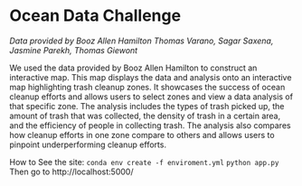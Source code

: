 # Ocean Data Challenge 
*Data provided by Booz Allen Hamilton*
*Thomas Varano, Sagar Saxena, Jasmine Parekh, Thomas Giewont*

We used the data provided by Booz Allen Hamilton to construct an interactive map. This map displays the data and analysis onto an interactive map highlighting trash cleanup zones. It showcases the success of ocean cleanup efforts and allows users to select zones and view a data analysis of that specific zone. The analysis includes the types of trash picked up, the amount of trash that was collected, the density of trash in a certain area, and the efficiency of people in collecting trash. The analysis also compares how cleanup efforts in one zone compare to others and allows users to pinpoint underperforming cleanup efforts. 

How to See the site: 
`conda env create -f enviroment.yml` 
`python app.py` 
Then go to http://localhost:5000/
